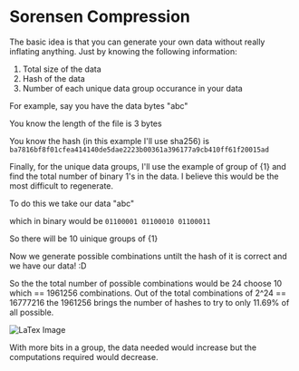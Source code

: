 # Sorensen Compression

The basic idea is that you can generate your own data without really inflating anything. Just by knowing the following information:

1. Total size of the data
2. Hash of the data
3. Number of each unique data group occurance in your data

For example, say you have the data bytes "abc"

You know the length of the file is 3 bytes

You know the hash (in this example I'll use sha256) is `ba7816bf8f01cfea414140de5dae2223b00361a396177a9cb410ff61f20015ad`

Finally, for the unique data groups, I'll use the example of group of {1} and find the total number of binary 1's in the data. I believe this would be the most difficult to regenerate.

To do this we take our data "abc"

which in binary would be `01100001 01100010 01100011`

So there will be 10 uinique groups of {1}

Now we generate possible combinations untilt the hash of it is correct and we have our data! :D

So the the total number of possible combinations would be 24 choose 10 which == 1961256 combinations. Out of the total combinations of 2^24 == 16777216 the 1961256 brings the number of hashes to try to only 11.69% of all possible.

![LaTex Image](http://mathurl.com/ycgnob6r.png "quick mafs")

With more bits in a group, the data needed would increase but the computations required would decrease.
